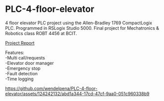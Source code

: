 # PLC-4-floor-elevator

4 floor elevator PLC project using the Allen-Bradley 1769 CompactLogix PLC. Programmed in RSLogix Studio 5000. Final project for Mechatronics & Robotics class ROBT 4456 at BCIT.

[Project Report](https://github.com/wendelpena/PLC-4-floor-elevator/blob/main/PLC_finalproject_report_wp.pdf)

Features:  
-Multi call/requests  
-Elevator door manager  
-Emergency stop  
-Fault detection  
-Time logging

https://github.com/wendelpena/PLC-4-floor-elevator/assets/124242132/abd1a344-17cd-47cf-9aa0-051c960338b9
